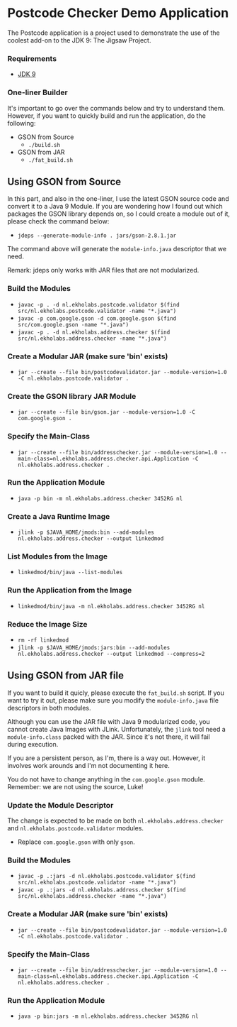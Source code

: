 # Postcode Checker Demo Application

The Postcode application is a project used to demonstrate the use of the coolest add-on to the JDK 9: The Jigsaw Project.

### Requirements

  - [JDK 9](http://jdk.java.net/9/)

### One-liner Builder

It's important to go over the commands below and try to understand them. However, if you want to quickly build and run the application, do the following:

  - GSON from Source
    - ```./build.sh```
  - GSON from JAR
    - ```./fat_build.sh```

## Using GSON from Source

In this part, and also in the one-liner, I use the latest GSON source code and convert it to a Java 9 Module.
If you are wondering how I found out which packages the GSON library depends on, so I could create a module out of it, please check the command below:

  - ```jdeps --generate-module-info . jars/gson-2.8.1.jar```

The command above will generate the ```module-info.java``` descriptor that we need.

Remark: jdeps only works with JAR files that are not modularized.

### Build the Modules

  - ```javac -p . -d nl.ekholabs.postcode.validator $(find src/nl.ekholabs.postcode.validator -name "*.java")```
  - ```javac -p com.google.gson -d com.google.gson $(find src/com.google.gson -name "*.java")```
  - ```javac -p . -d nl.ekholabs.address.checker $(find src/nl.ekholabs.address.checker -name "*.java")```

### Create a Modular JAR (make sure 'bin' exists)

  - ```jar --create --file bin/postcodevalidator.jar --module-version=1.0 -C nl.ekholabs.postcode.validator .```

### Create the GSON library JAR Module

  - ```jar --create --file bin/gson.jar --module-version=1.0 -C com.google.gson .```

### Specify the Main-Class

  - ```jar --create --file bin/addresschecker.jar --module-version=1.0 --main-class=nl.ekholabs.address.checker.api.Application -C nl.ekholabs.address.checker .```

### Run the Application Module

  - ```java -p bin -m nl.ekholabs.address.checker 3452RG nl```

### Create a Java Runtime Image

  - ```jlink -p $JAVA_HOME/jmods:bin --add-modules nl.ekholabs.address.checker --output linkedmod```

### List Modules from the Image

  - ```linkedmod/bin/java --list-modules```

### Run the Application from the Image

  - ```linkedmod/bin/java -m nl.ekholabs.address.checker 3452RG nl```

### Reduce the Image Size

  - ```rm -rf linkedmod```
  - ```jlink -p $JAVA_HOME/jmods:jars:bin --add-modules nl.ekholabs.address.checker --output linkedmod --compress=2```

## Using GSON from JAR file

If you want to build it quicly, please execute the ```fat_build.sh``` script. If you want to try it out, please make sure you modify the ```module-info.java``` file descriptors in both modules.

Although you can use the JAR file with Java 9 modularized code, you cannot create Java Images with JLink. Unfortunately, the ```jlink``` tool need a ```module-info.class``` packed with the JAR. Since it's not there, it will fail during execution.

If you are a persistent person, as I'm, there is a way out. However, it involves work arounds and I'm not documenting it here.

You do not have to change anything in the ```com.google.gson``` module. Remember: we are not using the source, Luke!

### Update the Module Descriptor

The change is expected to be made on both ```nl.ekholabs.address.checker``` and ```nl.ekholabs.postcode.validator``` modules.

  - Replace ```com.google.gson``` with only ```gson```.

### Build the Modules

- ```javac -p .:jars -d nl.ekholabs.postcode.validator $(find src/nl.ekholabs.postcode.validator -name "*.java")```
- ```javac -p .:jars -d nl.ekholabs.address.checker $(find src/nl.ekholabs.address.checker -name "*.java")```

### Create a Modular JAR (make sure 'bin' exists)

  - ```jar --create --file bin/postcodevalidator.jar --module-version=1.0 -C nl.ekholabs.postcode.validator .```

### Specify the Main-Class

  - ```jar --create --file bin/addresschecker.jar --module-version=1.0 --main-class=nl.ekholabs.address.checker.api.Application -C nl.ekholabs.address.checker .```

### Run the Application Module

  - ```java -p bin:jars -m nl.ekholabs.address.checker 3452RG nl```
